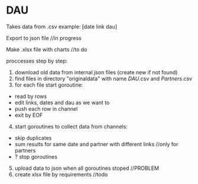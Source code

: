 # DAU

Takes data from .csv
  example:
  [date link dau]

Export to json file //in progress

Make .xlsx file with charts //to do




proccesses step by step:
1. download old data from internal json files (create new if not found)
2. find files in directory "originaldata" with name *DAU*.csv and *Partners*.csv
3. for each file start goroutine:
  - read by rows
  - edit links, dates and dau as we want to
  - push each row in channel
  - exit by EOF
4. start goroutines to collect data from channels:
  - skip duplicates
  - sum results for same date and partner with different links //only for partners
  - ? stop goroutines
5. upload data to json when all goroutines stoped //PROBLEM
6. create xlsx file by requirements //todo
